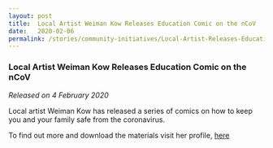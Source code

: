 ```yaml
---
layout: post
title:  Local Artist Weiman Kow Releases Education Comic on the nCoV
date:   2020-02-06
permalink: /stories/community-initiatives/Local-Artist-Releases-Educational-Comic
---
```


###  Local Artist Weiman Kow Releases Education Comic on the nCoV
_Released on 4 February 2020_

Local artist Weiman Kow has released a series of comics on how to keep you and your family safe from the coronavirus.

To find out more and download the materials visit her profile, <a href="https://gumroad.com/weimankowart">here</a>
